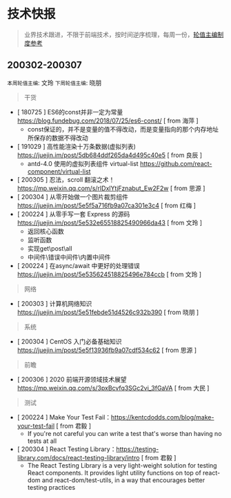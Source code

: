 # 技术快报

> 业界技术跟进，不限于前端技术，按时间逆序梳理，每周一份，[轮值主编制度参考](./editors.md)

## 200302-200307
`本周轮值主编`: 文玲 `下周轮值主编`: 晓朋

> 干货
* [ 180725 ] ES6的const并非一定为常量 <https://blog.fundebug.com/2018/07/25/es6-const/> [ from 海萍 ]
    * const保证的，并不是变量的值不得改动，而是变量指向的那个内存地址所保存的数据不得改动
* [ 191029 ] 高性能渲染十万条数据(虚拟列表) <https://juejin.im/post/5db684ddf265da4d495c40e5> [ from 良辰 ]
    * antd-4.0 使用的虚拟列表组件 virtual-list <https://github.com/react-component/virtual-list>
* [ 200305 ] 忍法，scroll 翻滚之术！<https://mp.weixin.qq.com/s/rIDxlYtjFznabut_Ew2F2w> [ from 思源 ]
* [ 200304 ] 从零开始做一个图片裁剪组件 <https://juejin.im/post/5e5f5a716fb9a07ca301e3c4> [ from 红梅 ]
* [ 200224 ] 从零手写一套 Express 的源码 <https://juejin.im/post/5e532e65518825490966da43> [ from 文玲 ]
     * 返回核心函数
     * 监听函数
     * 实现get\post\all
     * 中间件\错误中间件\内置中间件
* [ 200224 ] 在async/await 中更好的处理错误 <https://juejin.im/post/5e535624518825496e784ccb> [ from 文玲 ]

> 网络
* [ 200303 ] 计算机网络知识<https://juejin.im/post/5e51febde51d4526c932b390> [ from 晓朋 ]

> 系统
* [ 200304 ] CentOS 入门必备基础知识 <https://juejin.im/post/5e5f13936fb9a07cdf534c62> [ from 思源 ]

> 前瞻
* [ 200306 ] 2020 前端开源领域技术展望 <https://mp.weixin.qq.com/s/3pxBcvfq3SGc2vi_3fGaVA> [ from 大民 ]

> 测试
* [ 200224 ] Make Your Test Fail：<https://kentcdodds.com/blog/make-your-test-fail> [ from 君毅 ]
    * If you're not careful you can write a test that's worse than having no tests at all
* [ 200304 ] React Testing Library：<https://testing-library.com/docs/react-testing-library/intro> [ from 君毅 ]
    * The React Testing Library is a very light-weight solution for testing React components. It provides light utility functions on top of react-dom and react-dom/test-utils, in a way that encourages better testing practices


